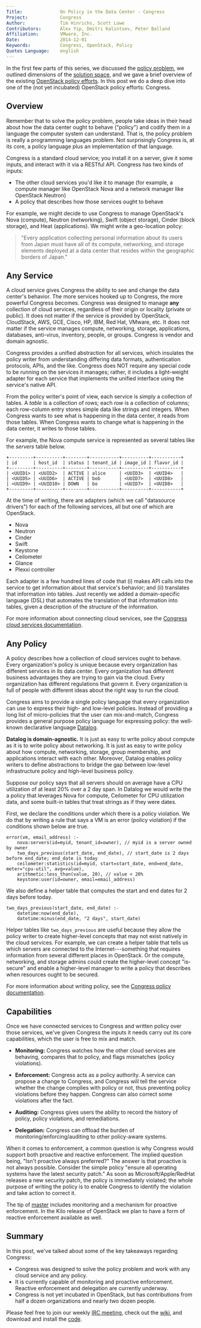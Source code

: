 ```yaml
---
Title:              On Policy in the Data Center - Congress
Project:            Congress
Author:             Tim Hinrichs, Scott Lowe
Contributors:		Alex Yip, Dmitri Kalintsev, Peter Balland
Affiliation:        VMware, Inc.
Date:               2014-12-01
Keywords:           Congress, OpenStack, Policy
Quotes Language:    english
---
```



In the first few parts of this series, we discussed the [policy problem][1], we outlined dimensions of the [solution space][2], and we gave a brief overview of the existing [OpenStack policy efforts][3]. In this post we do a deep dive into one of the (not yet incubated) OpenStack policy efforts: Congress.

## Overview

Remember that to solve the policy problem, people take ideas in their head about how the data center ought to behave ("policy") and codify them in a language the computer system can understand. That is, the policy problem is really a programming languages problem. Not surprisingly Congress is, at its core, a policy language plus an implementation of that language.

Congress is a standard cloud service; you install it on a server, give it some inputs, and interact with it via a RESTful API. Congress has two kinds of inputs:

* The other cloud services you'd like it to manage (for example, a compute manager like OpenStack Nova and a network manager like OpenStack Neutron)
* A policy that describes how those services ought to behave

For example, we might decide to use Congress to manage OpenStack's Nova (compute), Neutron (networking), Swift (object storage), Cinder (block storage), and Heat (applications). We might write a geo-location policy:

>"Every application collecting personal information about its users from Japan must have all of its compute, networking, and storage elements deployed at a data center that resides within the geographic borders of Japan."

## Any Service

A cloud service gives Congress the ability to see and change the data center's behavior. The more services hooked up to Congress, the more powerful Congress becomes. Congress was designed to manage **any** collection of cloud services, regardless of their origin or locality (private or public). It does not matter if the service is provided by OpenStack, CloudStack, AWS, GCE, Cisco, HP, IBM, Red Hat, VMware, etc. It does not matter if the service manages compute, networking, storage, applications, databases, anti-virus, inventory, people, or groups. Congress is vendor and domain agnostic.

Congress provides a unified abstraction for all services, which insulates the policy writer from understanding differing data formats, authentication protocols, APIs, and the like. Congress does NOT require any special code to be running on the services it manages; rather, it includes a light-weight adapter for each service that implements the unified interface using the service's native API.

From the policy writer's point of view, each service is simply a collection of tables. A _table_ is a collection of rows; each _row_ is a collection of columns; each row-column entry stores simple data like strings and integers. When Congress wants to see what is happening in the data center, it reads from those tables. When Congress wants to change what is happening in the data center, it writes to those tables.

For example, the Nova compute service is represented as several tables like the _servers_ table below.

	+---------+----------+--------+-----------+----------+-----------+
	| id      | host_id  | status | tenant_id | image_id | flavor_id |
	+---------+----------+--------+-----------+----------+-----------+
	| <UUID1> | <UUID2>  | ACTIVE | alice     | <UUID3>  | <UUID4>   |
	| <UUID5> | <UUID6>  | ACTIVE | bob       | <UUID7>  | <UUID8>   |
	| <UUID9> | <UUID10> | DOWN   | bo        | <UUID7>  | <UUID8>   |
	+---------+----------+--------+-----------+----------+-----------+

At the time of writing, there are adapters (which we call "datasource drivers") for each of the following services, all but one of which are OpenStack.

* Nova
* Neutron
* Cinder
* Swift
* Keystone
* Ceilometer
* Glance
* Plexxi controller

Each adapter is a few hundred lines of code that (i) makes API calls into the service to get information about that service's behavior; and (ii) translates that information into tables. Just recently we added a domain-specific language (DSL) that automates the translation of that information into tables, given a description of the structure of the information.

For more information about connecting cloud services, see the [Congress cloud services documentation][4].

## Any Policy

A policy describes how a collection of cloud services ought to behave. Every organization's policy is unique because every organization has different services in its data center. Every organization has different business advantages they are trying to gain via the cloud. Every organization has different regulations that govern it. Every organization is full of people with different ideas about the right way to run the cloud.

Congress aims to provide a single policy language that every organization can use to express their high- and low-level policies. Instead of providing a long list of micro-policies that the user can mix-and-match, Congress provides a general purpose policy language for expressing policy: the well-known declarative language [Datalog][5].

**Datalog is domain-agnostic.**  It is just as easy to write policy about compute as it is to write policy about networking. It is just as easy to write policy about how compute, networking, storage, group membership, and applications interact with each other. Moreover, Datalog enables policy writers to define abstractions to bridge the gap between low-level infrastructure policy and high-level business policy.

Suppose our policy says that all servers should on average have a CPU utilization of at least 20% over a 2 day span. In Datalog we would write the a policy that leverages Nova for compute, Ceilometer for CPU utilization data, and some built-in tables that treat strings as if they were dates.

First, we declare the conditions under which there is a policy violation. We do that by writing a rule that says a VM is an error (policy violation) if the conditions shown below are true.

	error(vm, email_address) :-
		nova:servers(id=myid, tenant_id=owner), // myid is a server owned by owner
		two_days_previous(start_date, end_date), // start_date is 2 days before end_date; end_date is today
		ceilometer:statistics(id=myid, start=start_date, end=end_date, meter="cpu-util", avg=value),
		arithmetic:less_than(value, 20), // value < 20%
		keystone:user(id=owner, email=email_address)

We also define a helper table that computes the start and end dates for 2 days before today.

	two_days_previous(start_date, end_date) :-
		datetime:now(end_date),
		datetime:minus(end_date, "2 days", start_date)

Helper tables like `two_days_previous` are useful because they allow the policy writer to create higher-level concepts that may not exist natively in the cloud services. For example, we can create a helper table that tells us which servers are connected to the Internet---something that requires information from several different places in OpenStack. Or the compute, networking, and storage admins could create the higher-level concept "is-secure" and enable a higher-level manager to write a policy that describes when resources ought to be secured.

For more information about writing policy, see the [Congress policy documentation][6].

## Capabilities

Once we have connected services to Congress and written policy over those services, we've given Congress the inputs it needs carry out its core capabilities, which the user is free to mix and match.

* **Monitoring:** Congress watches how the other cloud services are behaving, compares that to policy, and flags mismatches (policy violations).

* **Enforcement:** Congress acts as a policy authority. A service can propose a change to Congress, and Congress will tell the service whether the change complies with policy or not, thus preventing policy violations before they happen. Congress can also correct some violations after the fact.

* **Auditing:** Congress gives users the ability to record the history of policy, policy violations, and remediations.

* **Delegation:**  Congress can offload the burden of monitoring/enforcing/auditing to other policy-aware systems.

When it comes to enforcement, a common question is why Congress would support both proactive and reactive enforcement. The implied question being, "Isn't proactive always preferred?"  The answer is that proactive is not always possible. Consider the simple policy "ensure all operating systems have the latest security patch."  As soon as Microsoft/Apple/RedHat releases a new security patch, the policy is immediately violated; the whole purpose of writing the policy is to enable Congress to identify the violation and take action to correct it.

The tip of [master][7] includes monitoring and a mechanism for proactive enforcement. In the Kilo release of OpenStack we plan to have a form of reactive enforcement available as well.

## Summary

In this post, we've talked about some of the key takeaways regarding Congress:

* Congress was designed to solve the policy problem and work with any cloud service and any policy.
* It is currently capable of monitoring and proactive enforcement. Reactive enforcement and delegation are currently underway.
* Congress is not yet incubated in OpenStack, but has contributions from half a dozen organizations and nearly two dozen people.

Please feel free to join our weekly [IRC meeting][8], check out the [wiki][9], and download and install the [code][10].


[1]: /2014/04/16/policy-problem.html
[2]: /2014/06/18/solution-space.html
[3]: /2014/09/17/openstack-policy-efforts.html
[4]: https://github.com/stackforge/congress/blob/master/doc/source/cloudservices.rst
[5]: https://en.wikipedia.org/wiki/Datalog
[6]: https://github.com/stackforge/congress/blob/master/doc/source/policy.rst
[7]: https://github.com/stackforge/congress
[8]: https://wiki.openstack.org/wiki/Meetings/Congress
[9]: https://wiki.openstack.org/wiki/Congress
[10]: https://github.com/stackforge/congress/blob/master/README.rst
